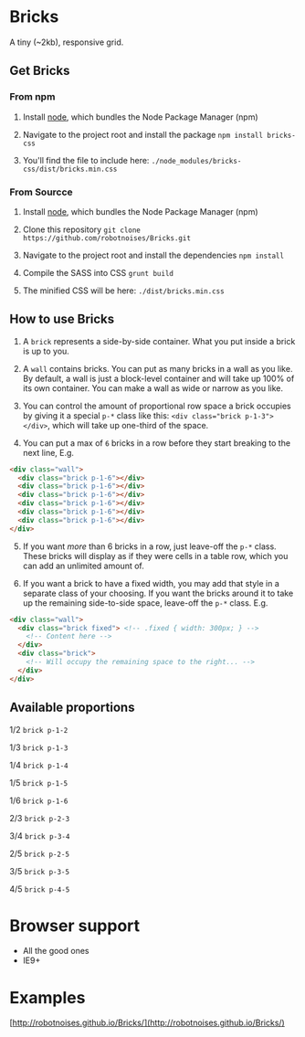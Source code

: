 # Bricks
A tiny (~2kb), responsive grid.

## Get Bricks

### From npm
1. Install [node](https://nodejs.org/download/), which bundles the Node Package Manager (npm)

2. Navigate to the project root and install the package `npm install bricks-css`

3. You'll find the file to include here: `./node_modules/bricks-css/dist/bricks.min.css`

### From Sourcce 
1. Install [node](https://nodejs.org/download/), which bundles the Node Package Manager (npm)

2. Clone this repository `git clone https://github.com/robotnoises/Bricks.git`

3. Navigate to the project root and install the dependencies `npm install`

4. Compile the SASS into CSS `grunt build`

5. The minified CSS will be here: `./dist/bricks.min.css`

## How to use Bricks
1. A `brick` represents a side-by-side container. What you put inside a brick is up to you.

2. A `wall` contains bricks. You can put as many bricks in a wall as you like. By default, a wall is just a block-level container and will take up 100% of its own container. You can make a wall as wide or narrow as you like.

3. You can control the amount of proportional row space a brick occupies by giving it a special `p-*` class like this: `<div class="brick p-1-3"></div>`, which will take up one-third of the space.

4. You can put a max of `6` bricks in a row before they start breaking to the next line, E.g.

```html
<div class="wall">
  <div class="brick p-1-6"></div>
  <div class="brick p-1-6"></div>
  <div class="brick p-1-6"></div>
  <div class="brick p-1-6"></div>
  <div class="brick p-1-6"></div>
  <div class="brick p-1-6"></div>
</div>
```
5. If you want *more* than 6 bricks in a row, just leave-off the `p-*` class. These bricks will display as if they were cells in a table row, which you can add an unlimited amount of.

6. If you want a brick to have a fixed width, you may add that style in a separate class of your choosing. If you want the bricks around it to take up the remaining side-to-side space, leave-off the `p-*` class. E.g.

```html
<div class="wall">
  <div class="brick fixed"> <!-- .fixed { width: 300px; } -->
    <!-- Content here -->
  </div>
  <div class="brick">
    <!-- Will occupy the remaining space to the right... -->
  </div>
</div>
```

## Available proportions
1/2 `brick p-1-2`

1/3 `brick p-1-3`

1/4 `brick p-1-4`

1/5 `brick p-1-5`

1/6 `brick p-1-6`

2/3 `brick p-2-3`

3/4 `brick p-3-4`

2/5 `brick p-2-5`

3/5 `brick p-3-5`

4/5 `brick p-4-5`

# Browser support
* All the good ones
* IE9+

# Examples
[http://robotnoises.github.io/Bricks/](http://robotnoises.github.io/Bricks/)